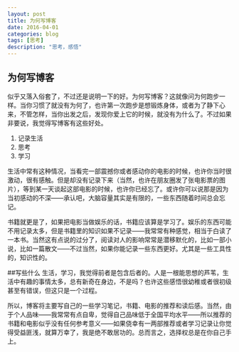 ```yaml
---
layout: post
title: 为何写博客
date: 2016-04-01
categories: blog
tags: [思考]
description: "思考，感悟"
---
```

## 为何写博客

 似乎又落入俗套了，不过还是说明一下的好。为何写博客？这就像问为何跑步一样。当你习惯了就没有为何了，也许第一次跑步是想锻炼身体，或者为了静下心来，不管怎样，当你出发之后，发现你爱上它的时候，就没有为什么了。不过如果非要说，我觉得写博客有这些好处。

 1. 记录生活
 2. 思考
 3. 学习

 生活中常有这种情况，当看完一部震撼你或者感动你的电影的时候，也许你当时很激动，很有感触。但是却没有记录下来（当然，也许在朋友圈发了张电影票的图片），等到某一天谈起这部电影的时候，也许你已经忘了。或许你可以说那是因为当初感动的不深——承认吧，大脑容量其实是有限的，一些东西随着时间总会忘记。

 书籍就更是了，如果把电影当做娱乐的话，书籍应该算是学习了。娱乐的东西可能不用记录太多，但是书籍里的知识如果不记录——我常常有种感觉，相当于白读了一本书。当然这有点说的过分了，阅读对人的影响常常是潜移默化的，比如一部小说，比如一篇散文——不过当然，如果你能记录一些东西更好。尤其是一些工具性的，知识性的。


##写些什么
生活，学习，我觉得前者是包含后者的。人是一根能思想的芦苇，生活中有趣的事情太多，总有新奇在身边，不是吗？也许这些感悟很幼稚或者很初级甚至有错误，但这只是一个过程。

所以，博客将主要写自己的一些学习笔记，书籍、电影的推荐和读后感。当然，由于个人品味——我常常有点自卑，觉得自己品味低于全国平均水平——所以推荐的书籍和电影似乎没有任何参考意义——如果侥幸有一两部推荐或者学习记录让你觉得受益匪浅，就算万幸了，我是绝不敢居功的。总而言之，选择权总是在你自己手上。
